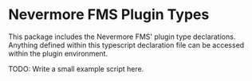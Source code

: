 # Nevermore FMS Plugin Types
This package includes the Nevermore FMS' plugin type declarations. Anything defined within this typescript declaration file can be accessed within the plugin environment.

TODO: Write a small example script here.
